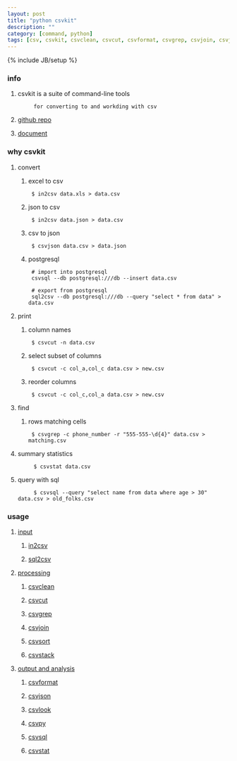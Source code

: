 ```yaml
---
layout: post
title: "python csvkit"
description: ""
category: [command, python]
tags: [csv, csvkit, csvclean, csvcut, csvformat, csvgrep, csvjoin, csvjson, csvlook, csvpy, csvsort, csvsql, csvstack, csvstat, in2csv, sql2csv]
---
```

{% include JB/setup %}


### info

1. csvkit is a suite of command-line tools

			for converting to and workding with csv

1. [github repo](https://github.com/wireservice/csvkit)

1. [document](http://csvkit.readthedocs.org/en/540/)

### why csvkit

1. convert

	1. excel to csv

			$ in2csv data.xls > data.csv

	1. json to csv

			$ in2csv data.json > data.csv

	1. csv to json

			$ csvjson data.csv > data.json

	1. postgresql

			# import into postgresql
			csvsql --db postgresql:///db --insert data.csv

			# export from postgresql
			sql2csv --db postgresql:///db --query "select * from data" > data.csv

1. print

	1. column names

			$ csvcut -n data.csv

	1. select subset of columns

			$ csvcut -c col_a,col_c data.csv > new.csv

	1. reorder columns

			$ csvcut -c col_c,col_a data.csv > new.csv

1. find

	1. rows matching cells

			$ csvgrep -c phone_number -r "555-555-\d{4}" data.csv > matching.csv

1. summary statistics

			$ csvstat data.csv

1. query with sql

			$ csvsql --query "select name from data where age > 30" data.csv > old_folks.csv

### usage

1. [input](http://csvkit.readthedocs.org/en/540/scripts/cli.html#input)

	1. [in2csv](http://csvkit.readthedocs.org/en/540/scripts/in2csv.html)

	1. [sql2csv](http://csvkit.readthedocs.org/en/540/scripts/sql2csv.html)

1. [processing](http://csvkit.readthedocs.org/en/540/scripts/cli.html#processing)

	1. [csvclean](http://csvkit.readthedocs.org/en/540/scripts/csvclean.html)

	1. [csvcut](http://csvkit.readthedocs.org/en/540/scripts/csvcut.html)

	1. [csvgrep](http://csvkit.readthedocs.org/en/540/scripts/csvgrep.html)

	1. [csvjoin](http://csvkit.readthedocs.org/en/540/scripts/csvjoin.html)

	1. [csvsort](http://csvkit.readthedocs.org/en/540/scripts/csvsort.html)

	1. [csvstack](http://csvkit.readthedocs.org/en/540/scripts/csvstack.html)

1. [output and analysis](http://csvkit.readthedocs.org/en/540/scripts/cli.html#output-and-analysis)

	1. [csvformat](http://csvkit.readthedocs.org/en/540/scripts/csvformat.html)

	1. [csvjson](http://csvkit.readthedocs.org/en/540/scripts/csvjson.html)

	1. [csvlook](http://csvkit.readthedocs.org/en/540/scripts/csvlook.html)

	1. [csvpy](http://csvkit.readthedocs.org/en/540/scripts/csvpy.html)

	1. [csvsql](http://csvkit.readthedocs.org/en/540/scripts/csvsql.html)

	1. [csvstat](http://csvkit.readthedocs.org/en/540/scripts/csvstat.html)
